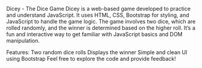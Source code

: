 Dicey - The Dice Game
Dicey is a web-based game developed to practice and understand JavaScript. It uses HTML, CSS, Bootstrap for styling, and JavaScript to handle the game logic. The game involves two dice, which are rolled randomly, and the winner is determined based on the higher roll. It’s a fun and interactive way to get familiar with JavaScript basics and DOM manipulation.

Features:
Two random dice rolls
Displays the winner
Simple and clean UI using Bootstrap
Feel free to explore the code and provide feedback!
